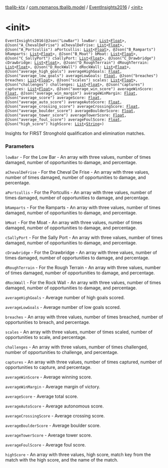 [tbalib-ktx](../../index.md) / [com.npmanos.tbalib.model](../index.md) / [EventInsights2016](index.md) / [&lt;init&gt;](./-init-.md)

# &lt;init&gt;

`EventInsights2016(@Json("LowBar") lowBar: `[`List`](https://kotlinlang.org/api/latest/jvm/stdlib/kotlin.collections/-list/index.html)`<`[`Float`](https://kotlinlang.org/api/latest/jvm/stdlib/kotlin/-float/index.html)`>, @Json("A_ChevalDeFrise") aChevalDeFrise: `[`List`](https://kotlinlang.org/api/latest/jvm/stdlib/kotlin.collections/-list/index.html)`<`[`Float`](https://kotlinlang.org/api/latest/jvm/stdlib/kotlin/-float/index.html)`>, @Json("A_Portcullis") aPortcullis: `[`List`](https://kotlinlang.org/api/latest/jvm/stdlib/kotlin.collections/-list/index.html)`<`[`Float`](https://kotlinlang.org/api/latest/jvm/stdlib/kotlin/-float/index.html)`>, @Json("B_Ramparts") bRamparts: `[`List`](https://kotlinlang.org/api/latest/jvm/stdlib/kotlin.collections/-list/index.html)`<`[`Float`](https://kotlinlang.org/api/latest/jvm/stdlib/kotlin/-float/index.html)`>, @Json("B_Moat") bMoat: `[`List`](https://kotlinlang.org/api/latest/jvm/stdlib/kotlin.collections/-list/index.html)`<`[`Float`](https://kotlinlang.org/api/latest/jvm/stdlib/kotlin/-float/index.html)`>, @Json("C_SallyPort") cSallyPort: `[`List`](https://kotlinlang.org/api/latest/jvm/stdlib/kotlin.collections/-list/index.html)`<`[`Float`](https://kotlinlang.org/api/latest/jvm/stdlib/kotlin/-float/index.html)`>, @Json("C_Drawbridge") cDrawbridge: `[`List`](https://kotlinlang.org/api/latest/jvm/stdlib/kotlin.collections/-list/index.html)`<`[`Float`](https://kotlinlang.org/api/latest/jvm/stdlib/kotlin/-float/index.html)`>, @Json("D_RoughTerrain") dRoughTerrain: `[`List`](https://kotlinlang.org/api/latest/jvm/stdlib/kotlin.collections/-list/index.html)`<`[`Float`](https://kotlinlang.org/api/latest/jvm/stdlib/kotlin/-float/index.html)`>, @Json("D_RockWall") dRockWall: `[`List`](https://kotlinlang.org/api/latest/jvm/stdlib/kotlin.collections/-list/index.html)`<`[`Float`](https://kotlinlang.org/api/latest/jvm/stdlib/kotlin/-float/index.html)`>, @Json("average_high_goals") averageHighGoals: `[`Float`](https://kotlinlang.org/api/latest/jvm/stdlib/kotlin/-float/index.html)`, @Json("average_low_goals") averageLowGoals: `[`Float`](https://kotlinlang.org/api/latest/jvm/stdlib/kotlin/-float/index.html)`, @Json("breaches") breaches: `[`List`](https://kotlinlang.org/api/latest/jvm/stdlib/kotlin.collections/-list/index.html)`<`[`Float`](https://kotlinlang.org/api/latest/jvm/stdlib/kotlin/-float/index.html)`>, @Json("scales") scales: `[`List`](https://kotlinlang.org/api/latest/jvm/stdlib/kotlin.collections/-list/index.html)`<`[`Float`](https://kotlinlang.org/api/latest/jvm/stdlib/kotlin/-float/index.html)`>, @Json("challenges") challenges: `[`List`](https://kotlinlang.org/api/latest/jvm/stdlib/kotlin.collections/-list/index.html)`<`[`Float`](https://kotlinlang.org/api/latest/jvm/stdlib/kotlin/-float/index.html)`>, @Json("captures") captures: `[`List`](https://kotlinlang.org/api/latest/jvm/stdlib/kotlin.collections/-list/index.html)`<`[`Float`](https://kotlinlang.org/api/latest/jvm/stdlib/kotlin/-float/index.html)`>, @Json("average_win_score") averageWinScore: `[`Float`](https://kotlinlang.org/api/latest/jvm/stdlib/kotlin/-float/index.html)`, @Json("average_win_margin") averageWinMargin: `[`Float`](https://kotlinlang.org/api/latest/jvm/stdlib/kotlin/-float/index.html)`, @Json("average_score") averageScore: `[`Float`](https://kotlinlang.org/api/latest/jvm/stdlib/kotlin/-float/index.html)`, @Json("average_auto_score") averageAutoScore: `[`Float`](https://kotlinlang.org/api/latest/jvm/stdlib/kotlin/-float/index.html)`, @Json("average_crossing_score") averageCrossingScore: `[`Float`](https://kotlinlang.org/api/latest/jvm/stdlib/kotlin/-float/index.html)`, @Json("average_boulder_score") averageBoulderScore: `[`Float`](https://kotlinlang.org/api/latest/jvm/stdlib/kotlin/-float/index.html)`, @Json("average_tower_score") averageTowerScore: `[`Float`](https://kotlinlang.org/api/latest/jvm/stdlib/kotlin/-float/index.html)`, @Json("average_foul_score") averageFoulScore: `[`Float`](https://kotlinlang.org/api/latest/jvm/stdlib/kotlin/-float/index.html)`, @Json("high_score") highScore: `[`List`](https://kotlinlang.org/api/latest/jvm/stdlib/kotlin.collections/-list/index.html)`<`[`String`](https://kotlinlang.org/api/latest/jvm/stdlib/kotlin/-string/index.html)`>)`

Insights for FIRST Stronghold qualification and elimination matches.

### Parameters

`lowBar` - For the Low Bar - An array with three values, number of times damaged, number of opportunities to damage, and percentage.

`aChevalDeFrise` - For the Cheval De Frise - An array with three values, number of times damaged, number of opportunities to damage, and percentage.

`aPortcullis` - For the Portcullis - An array with three values, number of times damaged, number of opportunities to damage, and percentage.

`bRamparts` - For the Ramparts - An array with three values, number of times damaged, number of opportunities to damage, and percentage.

`bMoat` - For the Moat - An array with three values, number of times damaged, number of opportunities to damage, and percentage.

`cSallyPort` - For the Sally Port - An array with three values, number of times damaged, number of opportunities to damage, and percentage.

`cDrawbridge` - For the Drawbridge - An array with three values, number of times damaged, number of opportunities to damage, and percentage.

`dRoughTerrain` - For the Rough Terrain - An array with three values, number of times damaged, number of opportunities to damage, and percentage.

`dRockWall` - For the Rock Wall - An array with three values, number of times damaged, number of opportunities to damage, and percentage.

`averageHighGoals` - Average number of high goals scored.

`averageLowGoals` - Average number of low goals scored.

`breaches` - An array with three values, number of times breached, number of opportunities to breach, and percentage.

`scales` - An array with three values, number of times scaled, number of opportunities to scale, and percentage.

`challenges` - An array with three values, number of times challenged, number of opportunities to challenge, and percentage.

`captures` - An array with three values, number of times captured, number of opportunities to capture, and percentage.

`averageWinScore` - Average winning score.

`averageWinMargin` - Average margin of victory.

`averageScore` - Average total score.

`averageAutoScore` - Average autonomous score.

`averageCrossingScore` - Average crossing score.

`averageBoulderScore` - Average boulder score.

`averageTowerScore` - Average tower score.

`averageFoulScore` - Average foul score.

`highScore` - An array with three values, high score, match key from the match with the high score, and the name of the match.